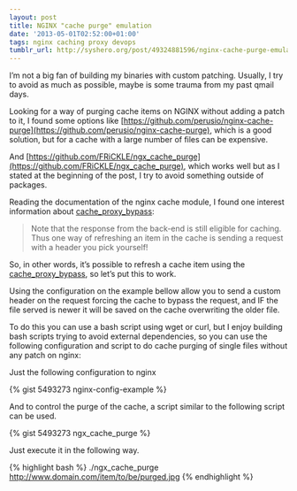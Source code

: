 ```yaml
---
layout: post
title: NGINX "cache purge" emulation
date: '2013-05-01T02:52:00+01:00'
tags: nginx caching proxy devops
tumblr_url: http://syshero.org/post/49324881596/nginx-cache-purge-emulation
---
```

I’m not a big fan of building my binaries with custom patching. Usually, I try to avoid as much as possible, maybe is some trauma from my past qmail days.

Looking for a way of purging cache items on NGINX without adding a patch to it, I found some options like [https://github.com/perusio/nginx-cache-purge](https://github.com/perusio/nginx-cache-purge), which is a good solution, but for a cache with a large number of files can be expensive.

And [https://github.com/FRiCKLE/ngx_cache_purge](https://github.com/FRiCKLE/ngx_cache_purge), which works well but as I stated at the beginning of the post, I try to avoid something outside of packages.

Reading the documentation of the nginx cache module, I found one interest information about [cache_proxy_bypass](http://wiki.nginx.org/HttpProxyModule#proxy_cache_bypass):

>Note that the response from the back-end is still eligible for caching. Thus one way of refreshing an item in the cache is sending a request with a header you pick yourself!

So, in other words, it’s possible to refresh a cache item using the [cache_proxy_bypass](http://wiki.nginx.org/HttpProxyModule#proxy_cache_bypass), so let’s put this to work.

Using the configuration on the example bellow allow you to send a custom header on the request forcing the cache to bypass the request, and IF the file served is newer it will be saved on the cache overwriting the older file.

To do this you can use a bash script using wget or curl, but I enjoy building bash scripts trying to avoid external dependencies, so you can use the following configuration and script to do cache purging of single files without any patch on nginx:

Just the following configuration to nginx

{% gist 5493273 nginx-config-example %}

And to control the purge of the cache, a script similar to the following script can be used.

{% gist 5493273 ngx_cache_purge %}

Just execute it in the following way.

{% highlight bash %}
./ngx_cache_purge http://www.domain.com/item/to/be/purged.jpg
{% endhighlight %}
